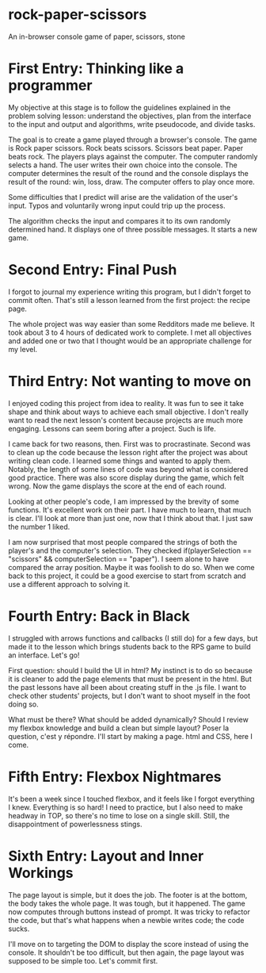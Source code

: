 # rock-paper-scissors
An in-browser console game of paper, scissors, stone

# First Entry: Thinking like a programmer

My objective at this stage is to follow the guidelines
explained in the problem solving lesson: understand the 
objectives, plan from the interface to the input and output 
and algorithms, write pseudocode, and divide tasks. 

The goal is to create a game played through a browser's
console. The game is Rock paper scissors. Rock beats scissors.
Scissors beat paper. Paper beats rock. The players plays
against the computer. The computer randomly selects a hand.
The user writes their own choice into the console. The computer
determines the result of the round and the console displays 
the result of the round: win, loss, draw. The computer offers 
to play once more. 

Some difficulties that I predict will arise are the validation
of the user's input. Typos and voluntarily wrong input could
trip up the process. 

The algorithm checks the input and compares it to its own
randomly determined hand. It displays one of three possible 
messages. It starts a new game.

# Second Entry: Final Push

I forgot to journal my experience writing this program, but I
didn't forget to commit often. That's still a lesson learned
from the first project: the recipe page. 

The whole project was way easier than some Redditors made me
believe. It took about 3 to 4 hours of dedicated work to 
complete. I met all objectives and added one or two that I
thought would be an appropriate challenge for my level.

# Third Entry: Not wanting to move on

I enjoyed coding this project from idea to reality. It was
fun to see it take shape and think about ways to achieve each
small objective. I don't really want to read the next lesson's
content because projects are much more engaging. Lessons can 
seem boring after a project. Such is life. 

I came back for two reasons, then. First was to procrastinate.
Second was to clean up the code because the lesson right after
the project was about writing clean code. I learned some things
and wanted to apply them. Notably, the length of some lines of
code was beyond what is considered good practice. There was also
score display during the game, which felt wrong. Now the game
displays the score at the end of each round.

Looking at other people's code, I am impressed by the brevity of
some functions. It's excellent work on their part. I have much 
to learn, that much is clear. I'll look at more than just one, now
that I think about that. I just saw the number 1 liked.

I am now surprised that most people compared the strings of both
the player's and the computer's selection. They checked
if(playerSelection == "scissors" && computerSelection == "paper").
I seem alone to have compared the array position. Maybe it was
foolish to do so. When we come back to this project, it could be
a good exercise to start from scratch and use a different approach
to solving it.

# Fourth Entry: Back in Black

I struggled with arrows functions and callbacks (I still do) for
a few days, but made it to the lesson which brings students back
to the RPS game to build an interface. Let's go!

First question: should I build the UI in html? My instinct is to
do so because it is cleaner to add the page elements that must 
be present in the html. But the past lessons have all been about 
creating stuff in the .js file. I want to check other students' 
projects, but I don't want to shoot myself in the foot doing so.

What must be there? What should be added dynamically? Should I
review my flexbox knowledge and build a clean but simple layout? 
Poser la question, c'est y répondre. I'll start by making a page.
html and CSS, here I come.

# Fifth Entry: Flexbox Nightmares

It's been a week since I touched flexbox, and it feels like I forgot
everything I knew. Everything is so hard! I need to practice, but I
also need to make headway in TOP, so there's no time to lose on
a single skill. Still, the disappointment of powerlessness stings.

# Sixth Entry: Layout and Inner Workings

The page layout is simple, but it does the job. The footer is at the
bottom, the body takes the whole page. It was tough, but it happened.
The game now computes through buttons instead of prompt. It was tricky
to refactor the code, but that's what happens when a newbie writes
code; the code sucks.

I'll move on to targeting the DOM to display the score instead of
using the console. It shouldn't be too difficult, but then again,
the page layout was supposed to be simple too. Let's commit first.